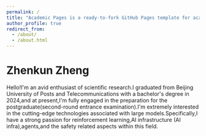 ```yaml
---
permalink: /
title: "Academic Pages is a ready-to-fork GitHub Pages template for academic personal websites"
author_profile: true
redirect_from: 
  - /about/
  - /about.html
---
```


# Zhenkun Zheng
Hello!I'm an avid enthusiast of scientific research.I graduated from Beijing University of Posts and Telecommunications with a bachelor's degree in 2024,and at present,I'm fully engaged in the preparation for the postgraduate(second-round entrance examination).I'm extremely interested in the cutting-edge technologies associated with large models.Specifically,I have a strong passion for reinforcement learning,AI infrastructure (AI infra),agents,and the safety related aspects within this field. 
